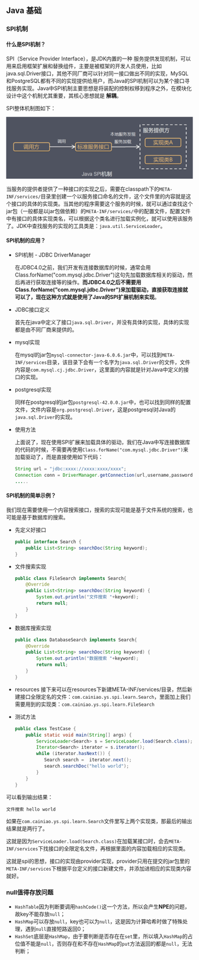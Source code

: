 

## Java 基础



### SPI机制



#### 什么是SPI机制？

SPI（Service Provider Interface），是JDK内置的一种 服务提供发现机制，可以用来启用框架扩展和替换组件，主要是被框架的开发人员使用，比如java.sql.Driver接口，其他不同厂商可以针对同一接口做出不同的实现，MySQL和PostgreSQL都有不同的实现提供给用户，而Java的SPI机制可以为某个接口寻找服务实现。Java中SPI机制主要思想是将装配的控制权移到程序之外，在模块化设计中这个机制尤其重要，其核心思想就是 **解耦**。

SPI整体机制图如下：

![img](../java-images/java-advanced-spi-8.jpg)

当服务的提供者提供了一种接口的实现之后，需要在classpath下的`META-INF/services/`目录里创建一个以服务接口命名的文件，这个文件里的内容就是这个接口的具体的实现类。当其他的程序需要这个服务的时候，就可以通过查找这个jar包（一般都是以jar包做依赖）的`META-INF/services/`中的配置文件，配置文件中有接口的具体实现类名，可以根据这个类名进行加载实例化，就可以使用该服务了。JDK中查找服务的实现的工具类是：`java.util.ServiceLoader`。



#### SPI机制的应用？

- SPI机制 - JDBC DriverManager

  在JDBC4.0之前，我们开发有连接数据库的时候，通常会用Class.forName("com.mysql.jdbc.Driver")这句先加载数据库相关的驱动，然后再进行获取连接等的操作。**而JDBC4.0之后不需要用Class.forName("com.mysql.jdbc.Driver")来加载驱动，直接获取连接就可以了，现在这种方式就是使用了Java的SPI扩展机制来实现**。

- JDBC接口定义

  首先在java中定义了接口`java.sql.Driver`，并没有具体的实现，具体的实现都是由不同厂商来提供的。

- mysql实现

  在mysql的jar包`mysql-connector-java-6.0.6.jar`中，可以找到`META-INF/services`目录，该目录下会有一个名字为`java.sql.Driver`的文件，文件内容是`com.mysql.cj.jdbc.Driver`，这里面的内容就是针对Java中定义的接口的实现。

- postgresql实现

  同样在postgresql的jar包`postgresql-42.0.0.jar`中，也可以找到同样的配置文件，文件内容是`org.postgresql.Driver`，这是postgresql对Java的`java.sql.Driver`的实现。

- 使用方法

  上面说了，现在使用SPI扩展来加载具体的驱动，我们在Java中写连接数据库的代码的时候，不需要再使用`Class.forName("com.mysql.jdbc.Driver")`来加载驱动了，而是直接使用如下代码：

	```java
	String url = "jdbc:xxxx://xxxx:xxxx/xxxx";
	Connection conn = DriverManager.getConnection(url,username,password);
	.....
	```



#### SPI机制的简单示例？

我们现在需要使用一个内容搜索接口，搜索的实现可能是基于文件系统的搜索，也可能是基于数据库的搜索。

- 先定义好接口

    ```java
    public interface Search {
        public List<String> searchDoc(String keyword);   
    }
    ```

- 文件搜索实现

    ```java
    public class FileSearch implements Search{
        @Override
        public List<String> searchDoc(String keyword) {
            System.out.println("文件搜索 "+keyword);
            return null;
        }
    }
    ```

- 数据库搜索实现

    ```java
    public class DatabaseSearch implements Search{
        @Override
        public List<String> searchDoc(String keyword) {
            System.out.println("数据搜索 "+keyword);
            return null;
        }
    }
    ```

- resources 接下来可以在resources下新建META-INF/services/目录，然后新建接口全限定名的文件：`com.cainiao.ys.spi.learn.Search`，里面加上我们需要用到的实现类：`com.cainiao.ys.spi.learn.FileSearch`

- 测试方法

    ```java
    public class TestCase {
        public static void main(String[] args) {
            ServiceLoader<Search> s = ServiceLoader.load(Search.class);
            Iterator<Search> iterator = s.iterator();
            while (iterator.hasNext()) {
               Search search =  iterator.next();
               search.searchDoc("hello world");
            }
        }
    }
    ```

可以看到输出结果：

```shell
文件搜索 hello world
```

如果在`com.cainiao.ys.spi.learn.Search`文件里写上两个实现类，那最后的输出结果就是两行了。

这就是因为`ServiceLoader.load(Search.class)`在加载某接口时，会去`META-INF/services`下找接口的全限定名文件，再根据里面的内容加载相应的实现类。

这就是spi的思想，接口的实现由provider实现，provider只用在提交的jar包里的`META-INF/services`下根据平台定义的接口新建文件，并添加进相应的实现类内容就好。



### null值得存放问题

- `HashTable`因为判断要调用`hashCode()`这一个方法，所以会产生**NPE**的问题，故key不能存放`null`；
- `HashMap`可以存放`null`，key也可以为`null`，这是因为计算哈希时做了特殊处理，遇到`null`直接短路返回0；
- `HashSet`底层是`HashMap`，由于要判断是否存在在`set`里，所以填入`HashMap`的占位值不能是`null`，否则存在和不存在`HashMap`的`put`方法返回的都是`null`，无法判断；



